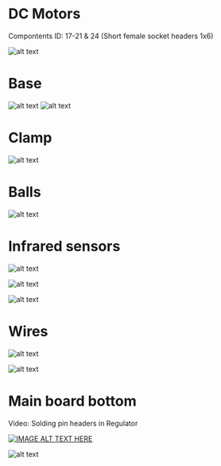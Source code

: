 # DC Motors

Compontents ID: 17-21 & 24 (Short female socket headers 1x6)

![alt text](https://github.com/snailstorming/anedubot/blob/master/Documentation/Images/1_motor.jpg)

# Base

![alt text](https://github.com/snailstorming/anedubot/blob/master/Documentation/Images/Base_bottom.jpg)
![alt text](https://github.com/snailstorming/anedubot/blob/master/Documentation/Images/Base_top.jpg)

# Clamp

![alt text](https://github.com/snailstorming/anedubot/blob/master/Documentation/Images/B_Clamp.jpg)

# Balls

![alt text](https://github.com/snailstorming/anedubot/blob/master/Documentation/Images/B_Balls.jpg)

# Infrared sensors

![alt text](https://github.com/snailstorming/anedubot/blob/master/Documentation/Images/B_AO_LW.jpg)

![alt text](https://github.com/snailstorming/anedubot/blob/master/Documentation/Images/B_LF.jpg)

![alt text](https://github.com/snailstorming/anedubot/blob/master/Documentation/Images/B_AO.jpg)

# Wires

![alt text](https://github.com/snailstorming/anedubot/blob/master/Documentation/Images/B_Wires_Bottom.jpg)

![alt text](https://github.com/snailstorming/anedubot/blob/master/Documentation/Images/B_Wires_Top.jpg)

# Main board bottom

Video: Solding pin headers in Regulator

[![IMAGE ALT TEXT HERE](https://img.youtube.com/vi/kZGVo9eDCLo/0.jpg)](http://www.youtube.com/watch?v=kZGVo9eDCLo)

![alt text](https://github.com/snailstorming/anedubot/blob/master/Documentation/Images/B_MBoard_Bottom_2.jpg)
